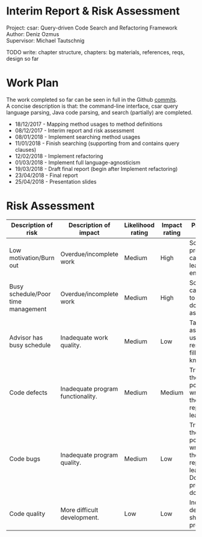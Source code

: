 Interim Report & Risk Assessment
========

Project: csar: Query-driven Code Search and Refactoring Framework  
Author: Deniz Ozmus  
Supervisor: Michael Tautschnig

<!-- TODO before converting to PDF, make sure this is on its own page -->

TODO write: chapter structure, chapters: bg materials, references, reqs, design so far

# Work Plan
The work completed so far can be seen in full in the Github [commits](https://github.research.its.qmul.ac.uk/ec15116/csar/commits/master).  
A concise description is that: the command-line interface, csar query language parsing, Java code parsing, and search (partially) are completed.

* 18/12/2017 - Mapping method usages to method definitions
* 08/12/2017 - Interim report and risk assessment
* 08/01/2018 - Implement searching method usages
* 11/01/2018 - Finish searching (supporting from and contains query clauses)
* 12/02/2018 - Implement refactoring
* 01/03/2018 - Implement full language-agnosticism
* 19/03/2018 - Draft final report (begin after Implement refactoring)
* 23/04/2018 - Final report
* 25/04/2018 - Presentation slides

# Risk Assessment
| Description of risk | Description of impact | Likelihood rating | Impact rating | Preventative actions |
|--|--|--|--|--|
| Low motivation/Burn out | Overdue/incomplete work | Medium | High | Schedule project work carefully, leave time for entertainment. |
| Busy schedule/Poor time management | Overdue/incomplete work | Medium | High | Schedule carefully, try to get work done on time as necessary. |
| Advisor has busy schedule | Inadequate work quality. | Medium | Low | Take initiative as necessary, use library resources to fill in gaps in knowledge. |
| Code defects | Inadequate program functionality. | Medium | Medium | Try to fix them, if not possible then write about them in the report and leave them. |
| Code bugs | Inadequate program quality. | Medium | Low | Try to fix them, if not possible then write about them in the report and leave them. Do not pretend they do not exist. |
| Code quality | More difficult development. | Low | Low | Incremental development should help prevent this. |

